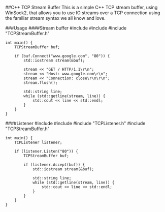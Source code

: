 ##C++ TCP Stream Buffer
This is a simple C++ TCP stream buffer, using WinSock2, that allows you to use IO streams over a TCP connection using the familiar stream syntax we all know and love.

###Usage
####Stream buffer
    #include <iostream>
	#include <string>
	#include "TCPStreamBuffer.h"
	
	int main() {
		TCPStreamBuffer buf;
		
		if (buf.Connect("www.google.com", "80")) {
			std::iostream stream(&buf);
			
			stream << "GET / HTTP/1.1\r\n";
			stream << "Host: www.google.com\r\n";
			stream << "Connection: close\r\n\r\n";
			stream.flush();
			
			std::string line;
			while (std::getline(stream, line)) {
				std::cout << line << std::endl;
			}
		}
	}

####Listener
    #include <iostream>
	#include <string>
	#include "TCPListener.h"
	#include "TCPStreamBuffer.h"

	int main() {
		TCPListener listener;

		if (listener.Listen("80")) {
			TCPStreamBuffer buf;

			if (listener.Accept(buf)) {
				std::iostream stream(&buf);

				std::string line;
				while (std::getline(stream, line)) {
					std::cout << line << std::endl;
				}
			}
		}
	}
